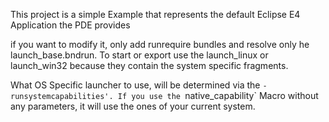 This project is a simple Example that represents the default Eclipse E4 Application the PDE provides

if you want to modify it, only add runrequire bundles and resolve only he launch_base.bndrun. To start or export use the launch_linux or launch_win32 because they contain the system specific fragments.

What OS Specific launcher to use, will be determined via the `-runsystemcapabilities'. If you use the `native_capability` Macro without any parameters, it will use the ones of your current system.  